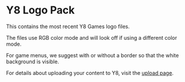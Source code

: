 # Y8 Logo Pack

This contains the most recent Y8 Games logo files.

The files use RGB color mode and will look off if using a different color mode.

For game menus, we suggest with or without a border so that the white background is visible.

For details about uploading your content to Y8, visit the <a href="http://static.y8.com/upload">upload page</a>.
